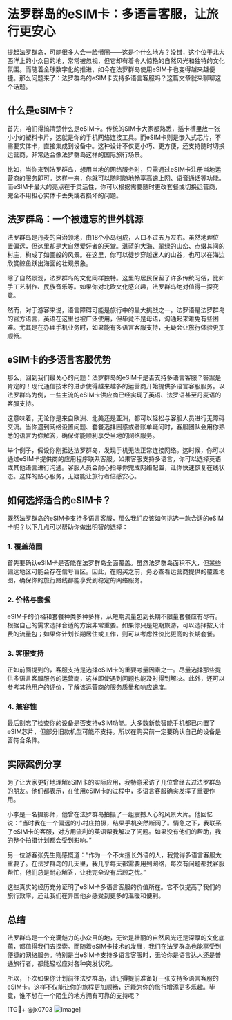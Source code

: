 # 法罗群岛的eSIM卡：多语言客服，让旅行更安心

提起法罗群岛，可能很多人会一脸懵圈——这是个什么地方？没错，这个位于北大西洋上的小众目的地，常常被忽视，但它却有着令人惊艳的自然风光和独特的文化氛围。而随着全球数字化的推进，如今在法罗群岛使用eSIM卡也变得越来越便捷。那么问题来了：法罗群岛的eSIM卡支持多语言客服吗？这篇文章就来聊聊这个话题。

## 什么是eSIM卡？

首先，咱们得搞清楚什么是eSIM卡。传统的SIM卡大家都熟悉，插卡槽里放一张小小的塑料卡片，这就是你的手机网络连接工具。而eSIM卡则是嵌入式芯片，不需要实体卡，直接集成到设备中。这种设计不仅更小巧、更方便，还支持随时切换运营商，非常适合像法罗群岛这样的国际旅行场景。

比如，当你来到法罗群岛，想用当地的网络服务时，只需通过eSIM卡注册当地运营商的服务即可。这样一来，你就可以随时随地畅享高速上网、语音通话等功能。而eSIM卡最大的亮点在于灵活性，你可以根据需要随时更改套餐或切换运营商，完全不用担心实体卡丢失或者损坏的问题。

## 法罗群岛：一个被遗忘的世外桃源

法罗群岛是丹麦的自治领地，由18个小岛组成，人口不过五万左右。虽然地理位置偏远，但这里却是大自然爱好者的天堂。湛蓝的大海、翠绿的山峦、点缀其间的村庄，构成了如画般的风景。在这里，你可以徒步穿越迷人的山谷，也可以在海边欣赏鲸鱼跃出海面的壮观景象。

除了自然景观，法罗群岛的文化同样独特。这里的居民保留了许多传统习俗，比如手工艺制作、民族音乐等。如果你对北欧文化感兴趣，法罗群岛绝对值得一探究竟。

然而，对于游客来说，语言障碍可能是旅行中的最大挑战之一。法罗语是法罗群岛的官方语言，英语在这里也被广泛使用，但毕竟不是母语，沟通起来难免有些困难。尤其是在办理手机业务时，如果能有多语言客服支持，无疑会让旅行体验更加顺畅。

## eSIM卡的多语言客服优势

那么，回到我们最关心的问题：法罗群岛的eSIM卡是否支持多语言客服？答案是肯定的！现代通信技术的进步使得越来越多的运营商开始提供多语言客服服务。以法罗群岛为例，一些主流的eSIM卡供应商已经实现了英语、法罗语甚至丹麦语的客服支持。

这意味着，无论你是来自欧洲、北美还是亚洲，都可以轻松与客服人员进行无障碍交流。当你遇到网络设置问题、套餐选择困惑或者账单疑问时，客服团队会用你熟悉的语言为你解答，确保你能顺利享受当地的网络服务。

举个例子，假设你刚抵达法罗群岛，发现手机无法正常连接网络。这时候，你可以通过eSIM卡提供商的应用程序联系客服。如果客服支持多语言，你可以选择英语或其他语言进行沟通。客服人员会耐心指导你完成网络配置，让你快速恢复在线状态。这样的贴心服务，无疑能让旅行者倍感安心。

## 如何选择适合的eSIM卡？

既然法罗群岛的eSIM卡支持多语言客服，那么我们应该如何挑选一款合适的eSIM卡呢？以下几点可以帮助你做出明智的选择：

### 1. **覆盖范围**
首先要确认eSIM卡是否能在法罗群岛全面覆盖。虽然法罗群岛面积不大，但某些偏远地区可能会存在信号盲区。因此，在购买之前，务必查看运营商提供的覆盖地图，确保你的旅行路线都能享受到稳定的网络服务。

### 2. **价格与套餐**
eSIM卡的价格和套餐种类多种多样，从短期流量包到长期不限量套餐应有尽有。根据自己的需求选择合适的方案非常重要。如果你只是短期旅游，可以选择按天计费的流量包；如果你计划长期居住或工作，则可以考虑性价比更高的长期套餐。

### 3. **客服支持**
正如前面提到的，客服支持是选择eSIM卡的重要考量因素之一。尽量选择那些提供多语言客服服务的运营商，这样即使遇到问题也能及时得到解决。此外，还可以参考其他用户的评价，了解该运营商的服务质量和响应速度。

### 4. **兼容性**
最后别忘了检查你的设备是否支持eSIM功能。大多数新款智能手机都已内置了eSIM芯片，但部分旧款机型可能不支持。所以在购买前一定要确认自己的设备是否符合条件。

## 实际案例分享

为了让大家更好地理解eSIM卡的实际应用，我特意采访了几位曾经去过法罗群岛的朋友。他们都表示，在使用eSIM卡的过程中，多语言客服确实发挥了重要作用。

小李是一名摄影师，他曾在法罗群岛拍摄了一组震撼人心的风景大片。他回忆说：“当时我在一个偏远的小村庄拍摄，结果手机突然断网了。情急之下，我联系了eSIM卡的客服，对方用流利的英语帮我解决了问题。如果没有他们的帮助，我的整个拍摄计划都会受到影响。”

另一位游客张先生则感慨道：“作为一个不太擅长外语的人，我觉得多语言客服太重要了。在法罗群岛的几天里，我几乎每天都需要用到网络，每次有问题都找客服帮忙，他们总是耐心解答，让我完全没有后顾之忧。”

这些真实的经历充分证明了eSIM卡多语言客服的价值所在。它不仅提高了我们的旅行效率，还让我们在异国他乡感受到更多的温暖和便利。

## 总结

法罗群岛是一个充满魅力的小众目的地，无论是壮丽的自然风光还是深厚的文化底蕴，都值得我们去探索。而随着eSIM卡技术的发展，我们在法罗群岛也能享受到便捷的网络服务。特别是当eSIM卡支持多语言客服时，无论你是语言达人还是普通旅行者，都能轻松应对各种突发状况。

所以，下次如果你计划前往法罗群岛，请记得提前准备好一张支持多语言客服的eSIM卡。这样不仅能让你的旅程更加顺畅，还能为你的旅行增添更多乐趣。毕竟，谁不想在一个陌生的地方拥有可靠的支持呢？

[TG💪+ @jx0703 ![Image](https://github.com/user-attachments/assets/dbca1d08-cadb-493c-b0ec-ad6f7a83f270)]